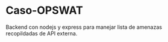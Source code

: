 # Caso-OPSWAT
 Backend con nodejs y express para manejar lista de amenazas recopildadas de API externa.
